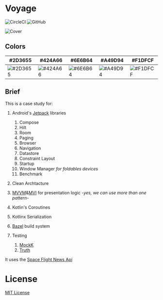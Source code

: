 # Voyage
![CircleCI](https://img.shields.io/circleci/build/github/Mohamed-Elshaarawy/Voyage/main?style=for-the-badge)
![GitHub](https://img.shields.io/github/license/Mohamed-Elshaarawy/Voyage?style=for-the-badge)

![Cover](./designs/voyage_cover.png)

## Colors
| #2D3655 | #424A66 | #6E6B64 | #A49D94 | #F1DFCF |
| --- | --- | --- | --- | --- |
| ![#2D3655](http://placehold.it/150x40/2D3655/FFFFFF?text=PrimaryDarkVariant) | ![#424A66](http://placehold.it/150x40/424A66/FFFFFF?text=PrimaryDark)|![#6E6B64](http://placehold.it/150x40/6E6B64/FFFFFF?text=PrimaryVariant)|![#A49D94](http://placehold.it/150x40/A49D94/FFFFFF?text=Primary)|![#F1DFCF](http://placehold.it/150x40/F1DFCF/FFFFFF?text=Secondary)

## Brief
This is a case study for:
1. Android's [Jetpack](https://developer.android.com/jetpack?gclid=CjwKCAjw7--KBhAMEiwAxfpkWBXrXwunvBWDAlvA7MEPjgEx7sdOEpR1-wYX-JShxNisk70XTgJNxhoCSyYQAvD_BwE&gclsrc=aw.ds) libraries
    1. Compose
    2. Hilt
    3. Room
    4. Paging
    5. Browser
    6. Navigation
    7. Datastore
    8. Constraint Layout
    9. Startup
    10. Window Manager _for foldables devices_
    11. Benchmark

2. Clean Archtacture
3. [MVVM](https://en.wikipedia.org/wiki/Model%E2%80%93view%E2%80%93viewmodel)&[MVI](https://proandroiddev.com/android-model-view-intent-with-kotlin-flow-ca5945316ec)  for presentation logic _-yes, we can use more than one pattern-_
4. Kotlin's Coroutines
5. Kotlinx Serialization
6. [Bazel](https://bazel.build/) build system
7. Testing
    1. [MockK](https://github.com/mockk/mockk)
    2. [Truth](https://truth.dev/)

It uses the [Space Flight News Api](https://www.spaceflightnewsapi.net/)

License
=======
[MIT License](./LICENSE)